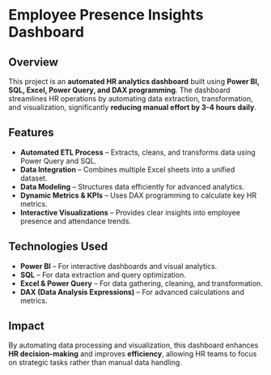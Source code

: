 # Employee Presence Insights Dashboard

## Overview  
This project is an **automated HR analytics dashboard** built using **Power BI, SQL, Excel, Power Query, and DAX programming**. The dashboard streamlines HR operations by automating data extraction, transformation, and visualization, significantly **reducing manual effort by 3-4 hours daily**.  

## Features  

- **Automated ETL Process** – Extracts, cleans, and transforms data using Power Query and SQL.  
- **Data Integration** – Combines multiple Excel sheets into a unified dataset.  
- **Data Modeling** – Structures data efficiently for advanced analytics.  
- **Dynamic Metrics & KPIs** – Uses DAX programming to calculate key HR metrics.  
- **Interactive Visualizations** – Provides clear insights into employee presence and attendance trends.  

## Technologies Used  
- **Power BI** – For interactive dashboards and visual analytics.  
- **SQL** – For data extraction and query optimization.  
- **Excel & Power Query** – For data gathering, cleaning, and transformation.  
- **DAX (Data Analysis Expressions)** – For advanced calculations and metrics.  

## Impact  
By automating data processing and visualization, this dashboard enhances **HR decision-making** and improves **efficiency**, allowing HR teams to focus on strategic tasks rather than manual data handling.  
